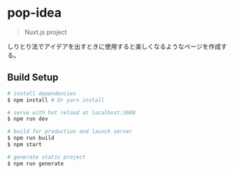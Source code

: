 # pop-idea

> Nuxt.js project

しりとり法でアイデアを出すときに使用すると楽しくなるようなページを作成する。

## Build Setup

``` bash
# install dependencies
$ npm install # Or yarn install

# serve with hot reload at localhost:3000
$ npm run dev

# build for production and launch server
$ npm run build
$ npm start

# generate static project
$ npm run generate
```

